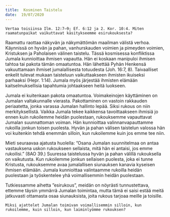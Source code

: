 ```yaml
---
title:  Kosminen Taistelu
date:  19/07/2020
---
```


`Vertaa toisiinsa Ilm. 12:7–9; Ef. 6:12 ja 2. Kor. 10:4. Miten raamatunpaikat vaikuttavat käsitykseemme esirukouksesta?`

Raamattu raottaa näkyvän ja näkymättömän maailman välistä verhoa. Käynnissä on hyvän ja pahan, vanhurskauden voimien ja pimeyden voimien, Kristuksen ja Paholaisen välinen taistelu. Tässä kosmisessa konfliktissa Jumala kunnioittaa ihmisen vapautta. Hän ei koskaan manipuloi ihmisen tahtoa tai pakota tämän omaatuntoa. Hän lähettää Pyhän Henkensä vakuuttamaan ihmiset jumalallisesta totuudesta (Joh. 16:7, 8). Taivaalliset enkelit tulevat mukaan taisteluun vaikuttaakseen ihmisten ikuiseksi parhaaksi (Hepr. 1:14). Jumala myös järjestää ihmisten elämään kaitselmuksellisia tapahtumia johtaakseen heitä luokseen.

Jumala ei kuitenkaan pakota omaatuntoa. Voimakeinojen käyttäminen on Jumalan valtakunnalle vierasta. Pakottaminen on vastoin rakkauden periaatetta, jonka varassa Jumalan hallinto lepää. Siksi rukous on niin merkityksellistä. Vaikka Jumala tekee kaikkensa tavoittaakseen ihmisiä jo ennen kuin rukoilemme heidän puolestaan, rukouksemme vapauttavat Jumalan suunnattoman voiman. Hän kunnioittaa valinnanvapauttamme rukoilla jonkun toisen puolesta. Hyvän ja pahan välisen taistelun valossa hän voi kuitenkin tehdä enemmän silloin, kun rukoilemme kuin jos emme tee niin.

Mieti seuraavaa ajatusta huolella: ”Osana Jumalan suunnitelmaa on antaa vastauksena uskon rukoukseen sellaista, mitä hän ei antaisi, jos emme rukoilisi.” (8AO 39.) Suuressa taistelussa hyvän ja pahan välillä rukouksella on vaikutusta. Kun rukoilemme jonkun sellaisen puolesta, joka ei tunne Kristusta, rukouksemme avaa jumalallisen siunauksen kanavia kyseisen ihmisen elämään. Jumala kunnioittaa valintaamme rukoilla heidän puolestaan ja työskentelee yhä voimallisemmin heidän puolestaan.

Tutkiessamme aihetta ”esirukous”, meidän on nöyrästi tunnustettava, ettemme täysin ymmärrä Jumalan toimintaa, mutta tämä ei saisi estää meitä jatkuvasti ottamasta osaa siunauksista, joita rukous tarjoaa meille ja toisille.

`Miksi ajattelet Jumalan toimivan voimallisemmin silloin, kun rukoilemme, kuin silloin, kun laiminlyömme rukouksen?`